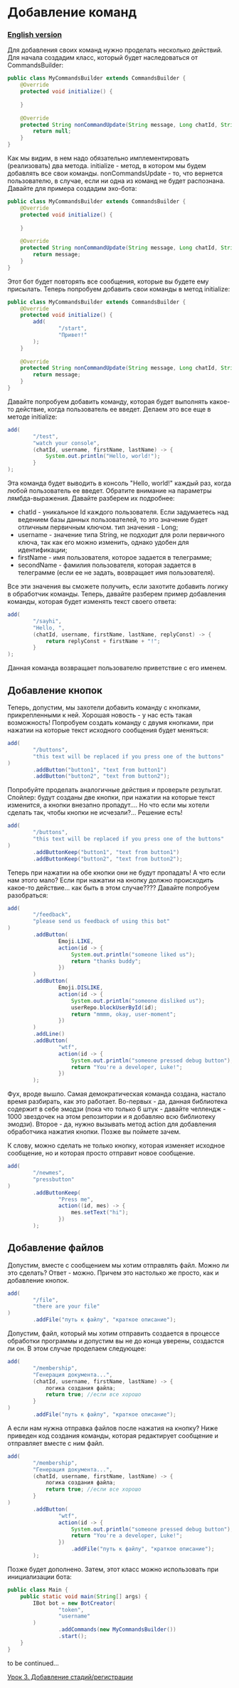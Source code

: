 # Добавление команд

### [English version](tut2_commands.md)

Для добавления своих команд нужно проделать несколько действий. Для начала создадим класс, который будет наследоваться от CommandsBuilder:

```java
public class MyCommandsBuilder extends CommandsBuilder { 
    @Override 
    protected void initialize() {
    
    }
    
    @Override 
    protected String nonCommandUpdate(String message, Long chatId, String username, String firstName, String lastName) {
        return null;
    }
}
```

Как мы видим, в нем надо обязательно имплементировать (реализовать) два метода. initialize - метод, в котором мы будем добавлять все свои команды. 
nonCommandsUpdate - то, что вернется пользователю, в случае, если ни одна из команд не будет распознана. Давайте для примера создадим 
эхо-бота:

```java
public class MyCommandsBuilder extends CommandsBuilder { 
    @Override 
    protected void initialize() {
    
    }
    
    @Override 
    protected String nonCommandUpdate(String message, Long chatId, String username, String firstName, String lastName) {
        return message;
    }
}
```

Этот бот будет повторять все сообщения, которые вы будете ему присылать. Теперь попробуем добавить свои команды в метод initialize:

```java
public class MyCommandsBuilder extends CommandsBuilder {
    @Override
    protected void initialize() {
        add(
                "/start", 
                "Привет!"
        );
    }
    
    @Override 
    protected String nonCommandUpdate(String message, Long chatId, String username, String firstName, String lastName) {
        return message;
    }
}
```

Давайте попробуем добавить команду, которая будет выполнять какое-то действие, когда пользователь ее введет. Делаем это все еще в методе 
initialize:

```java
add(
        "/test", 
        "watch your console",
        (chatId, username, firstName, lastName) -> {
            System.out.println("Hello, world!");
        }
);
```

Эта команда будет выводить в консоль "Hello, world!" каждый раз, когда любой пользователь ее введет. Обратите внимание на
параметры лямбда-выражения. Давайте разберем их подробнее:

- chatId - уникальное Id каждого пользователя. Если задумаетесь над ведением базы данных пользователей, то это значение
  будет отличным первичным ключом. тип значения - Long;
- username - значение типа String, не подходит для роли первичного ключа, так как его можно изменить,
  однако удобен для идентификации;
- firstName - имя пользователя, которое задается в телеграмме;
- secondName - фамилия пользователя, которая задается в телеграмме (если ее не задать, возвращает имя пользователя).

Все эти значения вы сможете получить, если захотите добавить логику в обработчик команды.
Теперь, давайте разберем пример добавления команды, которая будет изменять текст своего ответа:

```java
add(
        "/sayhi", 
        "Hello, ",
        (chatId, username, firstName, lastName, replyConst) -> {
            return replyConst + firstName + "!";
        }
);
```

Данная команда возвращает пользователю приветствие с его именем.

## Добавление кнопок

Теперь, допустим, мы захотели добавить команду с кнопками, прикрепленными к ней. Хорошая новость - у нас есть такая возможность!
Попробуем создать команду с двумя кнопками, при нажатии на которые текст исходного сообщения будет меняться:

```java
add(
        "/buttons", 
        "this text will be replaced if you press one of the buttons"
)
        .addButton("button1", "text from button1")
        .addButton("button2", "text from button2");
```

Попробуйте проделать аналогичные действия и проверьте результат. Спойлер: будут созданы две кнопки,
при нажатии на которые текст изменится, а кнопки внезапно пропадут....
Но что если мы хотели сделать так, чтобы кнопки не исчезали?... Решение есть!

```java
add(
        "/buttons", 
        "this text will be replaced if you press one of the buttons"
)
        .addButtonKeep("button1", "text from button1")
        .addButtonKeep("button2", "text from button2");
```

Теперь при нажатии на обе кнопки они не будут пропадать! А что если нам этого мало? Если при нажатии на кнопку должно происходить
какое-то действие... как быть в этом случае???? Давайте попробуем разобраться:

```java
add(
        "/feedback", 
        "please send us feedback of using this bot"
)
        .addButton(
                Emoji.LIKE,
                action(id -> {
                    System.out.println("someone liked us");
                    return "thanks buddy";
                })
        )
        .addButton(
                Emoji.DISLIKE,
                action(id -> {
                    System.out.println("someone disliked us");
                    userRepo.blockUserById(id);
                    return "mmmm, okay, user-moment";
                })
        )
        .addLine()
        .addButton(
                "wtf",
                action(id -> {
                    System.out.println("someone pressed debug button");
                    return "You're a developer, Luke!";
                })
        );
```

Фух, вроде вышло. Самая демократическая команда создана, настало время разбирать, как это работает. Во-первых - да,
данная библиотека содержит в себе эмодзи (пока что только 6 штук - давайте челлендж - 1000 звездочек на этом репозитории
и я добавляю всю библиотеку эмодзи). Второе - да, нужно вызывать метод action для добавления обработчика нажатия кнопки.
Позже вы поймете зачем.

К слову, можно сделать не только кнопку, которая изменяет исходное сообщение, но и которая просто отправит новое сообщение.

```java
add(
        "/newmes",
        "pressbutton"
)
        .addButtonKeep(
                "Press me",
                action((id, mes) -> {
                    mes.setText("hi");
                })
        );
```

## Добавление файлов

Допустим, вместе с сообщением мы хотим отправлять файл. Можно ли это сделать? Ответ - можно. Причем это настолько же просто, 
как и добавление кнопок.

```java
add(
        "/file", 
        "there are your file"
)
        .addFile("путь к файлу", "краткое описание");
```

Допустим, файл, который мы хотим отправить создается в процессе обработки программы и допустим вы не до конца уверены, создастся ли он. 
В этом случае проделаем следующее:

```java
add(
        "/membership",
        "Генерация документа...",
        (chatId, username, firstName, lastName) -> {
            логика создания файла;
            return true; //если все хорошо
        }
)
        .addFile("путь к файлу", "краткое описание");
```

А если нам нужна отправка файлов после нажатия на кнопку? 
Ниже приведен код создания команды, которая редактирует сообщение и отправляет вместе с ним файл.

```java
add(
        "/membership",
        "Генерация документа...",
        (chatId, username, firstName, lastName) -> {
            логика создания файла;
            return true; //если все хорошо
        }
)
        .addButton(
                "wtf",
                action(id -> {
                    System.out.println("someone pressed debug button");
                    return "You're a developer, Luke!";
                })
                    .addFile("путь к файлу", "краткое описание");
        );
```


Позже будет дополнено. Затем, этот класс можно использовать при инициализации бота:

```java
public class Main {
    public static void main(String[] args) {
        IBot bot = new BotCreator(
                "token",
                "username"
        )
                .addCommands(new MyCommandsBuilder())
                .start();
    }
}
```

to be continued...

[Урок 3. Добавление стадий/регистрации](tut3_registration_ru.md)

